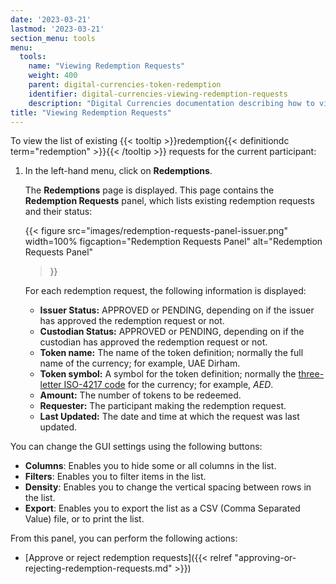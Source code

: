 ```yaml
---
date: '2023-03-21'
lastmod: '2023-03-21'
section_menu: tools
menu:
  tools:
    name: "Viewing Redemption Requests"
    weight: 400
    parent: digital-currencies-token-redemption
    identifier: digital-currencies-viewing-redemption-requests
    description: "Digital Currencies documentation describing how to view redemption requests via the GUI"
title: "Viewing Redemption Requests"
---
```


To view the list of existing {{< tooltip >}}redemption{{< definitiondc term="redemption" >}}{{< /tooltip >}} requests for the current participant:

1. In the left-hand menu, click on **Redemptions**.

   The **Redemptions** page is displayed. This page contains the **Redemption Requests** panel, which lists existing redemption requests and their status:

   {{<
      figure
	  src="images/redemption-requests-panel-issuer.png"
      width=100%
	  figcaption="Redemption Requests Panel"
	  alt="Redemption Requests Panel"
   >}}

   For each redemption request, the following information is displayed:

   * **Issuer Status:** APPROVED or PENDING, depending on if the issuer has approved the redemption request or not.
   * **Custodian Status:** APPROVED or PENDING, depending on if the custodian has approved the redemption request or not.
   * **Token name:** The name of the token definition; normally the full name of the currency; for example, UAE Dirham.
   * **Token symbol:** A symbol for the token definition; normally the [three-letter ISO-4217 code](https://en.wikipedia.org/wiki/ISO_4217) for the currency; for example, *AED*.
   * **Amount:** The number of tokens to be redeemed.
   * **Requester:** The participant making the redemption request.
   * **Last Updated:** The date and time at which the request was last updated.

You can change the GUI settings using the following buttons:

* **Columns**: Enables you to hide some or all columns in the list.
* **Filters**: Enables you to filter items in the list.
* **Density**: Enables you to change the vertical spacing between rows in the list.
* **Export**: Enables you to export the list as a CSV (Comma Separated Value) file, or to print the list.

From this panel, you can perform the following actions:

* [Approve or reject redemption requests]({{< relref "approving-or-rejecting-redemption-requests.md" >}})